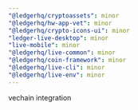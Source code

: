 ```yaml
---
"@ledgerhq/cryptoassets": minor
"@ledgerhq/hw-app-vet": minor
"@ledgerhq/crypto-icons-ui": minor
"ledger-live-desktop": minor
"live-mobile": minor
"@ledgerhq/live-common": minor
"@ledgerhq/coin-framework": minor
"@ledgerhq/live-cli": minor
"@ledgerhq/live-env": minor
---
```


vechain integration
